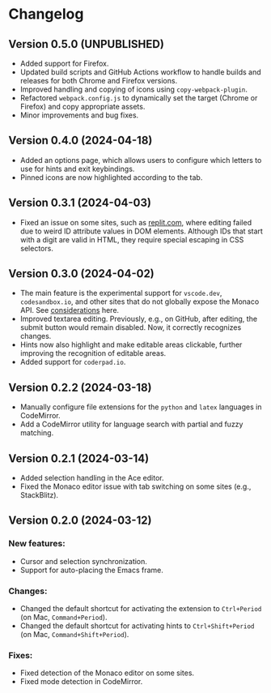# Changelog

## Version 0.5.0 (UNPUBLISHED)

- Added support for Firefox.
- Updated build scripts and GitHub Actions workflow to handle builds and releases for both Chrome and Firefox versions.
- Improved handling and copying of icons using `copy-webpack-plugin`.
- Refactored `webpack.config.js` to dynamically set the target (Chrome or Firefox) and copy appropriate assets.
- Minor improvements and bug fixes.

## Version 0.4.0 (2024-04-18)

- Added an options page, which allows users to configure which letters to use for hints and exit keybindings.
- Pinned icons are now highlighted according to the tab.

## Version 0.3.1 (2024-04-03)

- Fixed an issue on some sites, such as [replit.com](https://replit.com), where editing failed due to weird ID attribute values in DOM elements. Although IDs that start with a digit are valid in HTML, they require special escaping in CSS selectors.

## Version 0.3.0 (2024-04-02)

- The main feature is the experimental support for `vscode.dev`, `codesandbox.io`, and other sites that do not globally expose the Monaco API. See [considerations](https://github.com/KarimAziev/chrome-emacs/blob/main/docs/experimental-monaco-support.md) here.
- Improved textarea editing. Previously, e.g., on GitHub, after editing, the submit button would remain disabled. Now, it correctly recognizes changes.
- Hints now also highlight and make editable areas clickable, further improving the recognition of editable areas.
- Added support for `coderpad.io`.

## Version 0.2.2 (2024-03-18)

- Manually configure file extensions for the `python` and `latex` languages in CodeMirror.
- Add a CodeMirror utility for language search with partial and fuzzy matching.

## Version 0.2.1 (2024-03-14)

- Added selection handling in the Ace editor.
- Fixed the Monaco editor issue with tab switching on some sites (e.g., StackBlitz).

## Version 0.2.0 (2024-03-12)

### New features:

- Cursor and selection synchronization.
- Support for auto-placing the Emacs frame.

### Changes:

- Changed the default shortcut for activating the extension to `Ctrl+Period` (on Mac, `Command+Period`).
- Changed the default shortcut for activating hints to `Ctrl+Shift+Period` (on Mac, `Command+Shift+Period`).

### Fixes:

- Fixed detection of the Monaco editor on some sites.
- Fixed mode detection in CodeMirror.
